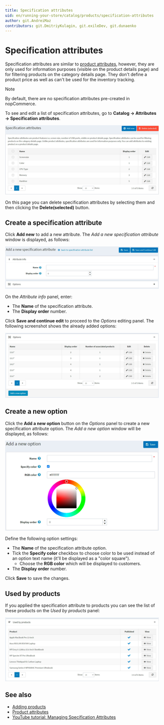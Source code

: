```yaml
---
title: Specification attributes
uid: en/running-your-store/catalog/products/specification-attributes
author: git.AndreiMaz
contributors: git.DmitriyKulagin, git.exileDev, git.dunaenko
---
```


# Specification attributes

Specification attributes are similar to [product attributes](xref:en/running-your-store/catalog/products/product-attributes), however, they are only used for information purposes (visible on the product details page) and for filtering products on the category details page. They don't define a product price as well as can't be used for the inventory tracking.

> [!NOTE]
> 
> By default, there are no specification attributes pre-created in nopCommerce.

To see and edit a list of specification attributes, go to **Catalog → Attributes → Specification attributes**.

![Specification attributes](_static/specification-attributes/specification_attributes.jpg)

On this page you can delete specification attributes by selecting them and then clicking the **Delete(selected)** button.

## Create a specification attribute

Click **Add new** to add a new attribute. The *Add a new specification attribute* window is displayed, as follows:

![Add new](_static/specification-attributes/new-attribute.jpg)

On the *Attribute info* panel, enter:
- The **Name** of the specification attribute.
- The **Display order** number.

Click **Save and continue edit** to proceed to the *Options* editing panel. The following screenshot shows the already added options:

![Options](_static/specification-attributes/options.jpg)

## Create a new option

Click the **Add a new option** button on the *Options* panel to create a new specification attribute option. The *Add a new option* window will be displayed, as follows:

![Add a new option](_static/specification-attributes/add_a_new_option.jpg)

Define the following option settings:
- The **Name** of the specification attribute option.
- Tick the **Specify color** checkbox to choose color to be used instead of an option text name (it'll be displayed as a "color square").
	- Choose the **RGB color** which will be displayed to customers.
- The **Display order** number.

Click **Save** to save the changes.

## Used by products

If you applied the specification attribute to products you can see the list of these products on the *Used by products* panel:

![Used by products](_static/specification-attributes/used-by.jpg)

## See also

- [Adding products](xref:en/running-your-store/catalog/products/add-products)
- [Product attributes](xref:en/running-your-store/catalog/products/product-attributes)
- [YouTube tutorial: Managing Specification Attributes](https://www.youtube.com/watch?v=YmD_vHqWzQw&index=11&list=PLnL_aDfmRHwsbhj621A-RFb1KnzeFxYz4)

